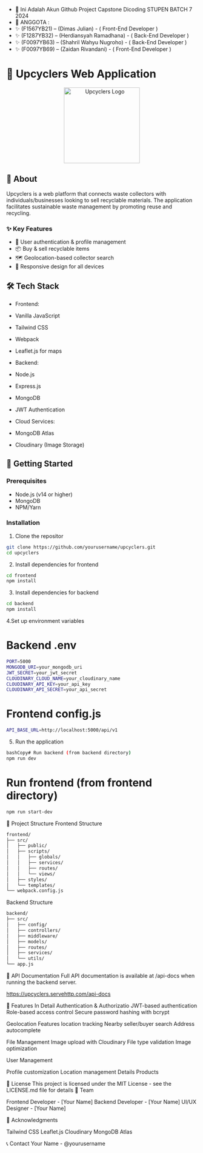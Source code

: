 - 👋 Ini Adalah Akun Github Project Capstone Dicoding STUPEN BATCH 7 2024
- 👀 ANGGOTA :
- ✨ (F1567YB21) – (Dimas Julian) - ( Front-End Developer )
- ✨ (F1287YB32) – (Herdiansyah Ramadhana) - ( Back-End Developer )
- ✨ (F0097YB63) – (Shahril Wahyu Nugroho) - ( Back-End Developer )
- ✨ (F0097YB69) – (Zaidan Rivandani) - ( Front-End Developer )

# 🌱 Upcyclers Web Application

<p align="center">
 <img src="public/images/logo.png" alt="Upcyclers Logo" width="200"/>
</p>

## 📖 About
Upcyclers is a web platform that connects waste collectors with individuals/businesses looking to sell recyclable materials. The application facilitates sustainable waste management by promoting reuse and recycling.

### ✨ Key Features
- 🔐 User authentication & profile management
- 📦 Buy & sell recyclable items
- 🗺️ Geolocation-based collector search
- 📱 Responsive design for all devices

## 🛠️ Tech Stack
 - Frontend:
 - Vanilla JavaScript
 - Tailwind CSS
 - Webpack
 - Leaflet.js for maps
 
- Backend:
 - Node.js
 - Express.js
 - MongoDB
 - JWT Authentication
 
- Cloud Services:
 - MongoDB Atlas
 - Cloudinary (Image Storage)

## 🚀 Getting Started

### Prerequisites
- Node.js (v14 or higher)
- MongoDB
- NPM/Yarn

### Installation

1. Clone the repositor
```bash
git clone https://github.com/yourusername/upcyclers.git
cd upcyclers
```
2. Install dependencies for frontend
```bash
cd frontend
npm install
```

3. Install dependencies for backend
```bash
cd backend
npm install
```

4.Set up environment variables

# Backend .env
```bash
PORT=5000
MONGODB_URI=your_mongodb_uri
JWT_SECRET=your_jwt_secret
CLOUDINARY_CLOUD_NAME=your_cloudinary_name
CLOUDINARY_API_KEY=your_api_key
CLOUDINARY_API_SECRET=your_api_secret
```

# Frontend config.js
```bash
API_BASE_URL=http://localhost:5000/api/v1
```
5. Run the application
```bash
bashCopy# Run backend (from backend directory)
npm run dev
```

# Run frontend (from frontend directory)
```bash
npm run start-dev
```

📁 Project Structure
Frontend Structure
```bash
frontend/
├── src/
│   ├── public/
│   ├── scripts/
│   │   ├── globals/
│   │   ├── services/
│   │   ├── routes/
│   │   └── views/
│   ├── styles/
│   └── templates/
└── webpack.config.js
```
Backend Structure
```bash
backend/
├── src/
│   ├── config/
│   ├── controllers/
│   ├── middleware/
│   ├── models/
│   ├── routes/
│   ├── services/
│   └── utils/
└── app.js
```
🔑 API Documentation
Full API documentation is available at /api-docs when running the backend server.

https://upcyclers.servehttp.com/api-docs

🎯 Features In Detail
Authentication & Authorizatio
JWT-based authentication
Role-based access control
Secure password hashing with bcrypt

Geolocation Features
location tracking
Nearby seller/buyer search
Address autocomplete

File Management
Image upload with Cloudinary
File type validation
Image optimization

User Management

Profile customization
Location management
Details Products

📝 License
This project is licensed under the MIT License - see the LICENSE.md file for details
👥 Team

Frontend Developer - [Your Name]
Backend Developer - [Your Name]
UI/UX Designer - [Your Name]

🙏 Acknowledgments

Tailwind CSS
Leaflet.js
Cloudinary
MongoDB Atlas

📞 Contact
Your Name - @yourusername
